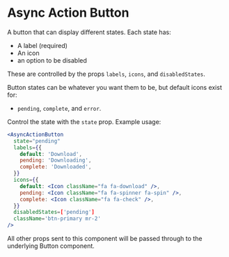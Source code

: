 # Async Action Button

A button that can display different states. Each state has:

- A label (required)
- An icon
- an option to be disabled

These are controlled by the props `labels`, `icons`, and `disabledStates`.

Button states can be whatever you want them to be, but default icons exist for: 

- `pending`, `complete`, and `error`.

Control the state with the `state` prop. Example usage:

```jsx
<AsyncActionButton
  state="pending"
  labels={{
    default: 'Download',
    pending: 'Downloading',
    complete: 'Downloaded',
  }}
  icons={{
    default: <Icon className="fa fa-download" />,
    pending: <Icon className="fa fa-spinner fa-spin" />,
    complete: <Icon className="fa fa-check" />,
  }}
  disabledStates=['pending']
  className='btn-primary mr-2'
/>
```

All other props sent to this component will be passed through to the underlying Button component.